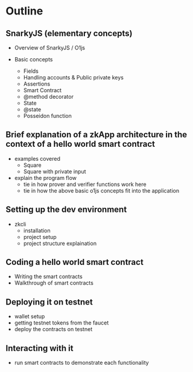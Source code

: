 # Outline

## SnarkyJS (elementary concepts)

* Overview of SnarkyJS / O1js
*   Basic concepts

    * Fields
    * Handling accounts & Public private keys
    * Assertions
    * Smart Contract
    * @method decorator
    * State
    * @state
    * Posseidon function



## Brief explanation of a zkApp architecture in the context of a hello world smart contract

* examples covered
  * Square
  * Square with private input
* explain the program flow
  * tie in how prover and verifier functions work here
  * tie in how the above basic o1js concepts fit into the application



## Setting up the dev environment

* zkcli
  * installation
  * project setup
  * project structure explaination

##

## Coding a hello world smart contract

* Writing the smart contracts
* Walkthrough of smart contracts



## Deploying it on testnet

* wallet setup
* getting testnet tokens from the faucet
* deploy the contracts on testnet



## Interacting with it

* run smart contracts to demonstrate each functionality
